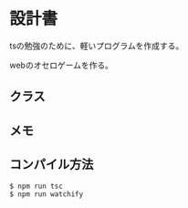 # 設計書

tsの勉強のために、軽いプログラムを作成する。

webのオセロゲームを作る。

## クラス



## メモ


## コンパイル方法

```
$ npm run tsc
$ npm run watchify
```
